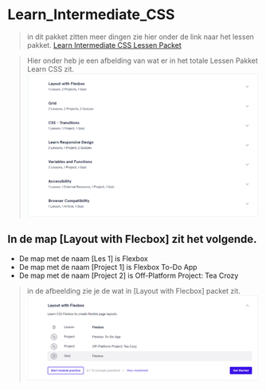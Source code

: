 # Learn_Intermediate_CSS
> in dit pakket zitten meer dingen zie hier onder de link naar het lessen pakket.
[Learn Intermediate CSS Lessen Packet](https://www.codecademy.com/learn/learn-css)

> Hier onder heb je een afbelding van wat er in het totale Lessen Pakket Learn CSS zit.
![Syllabus](./README/img/Syllabus.png)

## In de map [Layout with Flecbox] zit het volgende.
- De map met de naam [Les 1] is Flexbox
- De map met de naam [Project 1] is Flexbox To-Do App
- De map met de naam [Project 2] is Off-Platform Project: Tea Crozy

> in de afbeelding zie je de wat in [Layout with Flecbox] packet zit.
![Layout with Flecbox](./README/img/Layout_with_Flecbox.png)
